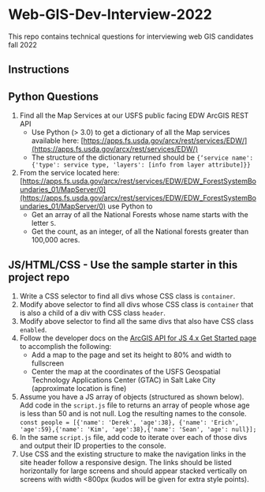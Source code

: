 # Web-GIS-Dev-Interview-2022
This repo contains technical questions for interviewing web GIS candidates fall 2022

## Instructions

## Python Questions
1.	Find all the Map Services at our USFS public facing EDW ArcGIS REST API
    - Use Python (> 3.0) to get a dictionary of all the Map services available here: [https://apps.fs.usda.gov/arcx/rest/services/EDW/](https://apps.fs.usda.gov/arcx/rest/services/EDW/)
    - The structure of the dictionary returned should be `{‘service name': {'type': service type, 'layers': [info from layer attribute]}}`
2.	From the service located here: [https://apps.fs.usda.gov/arcx/rest/services/EDW/EDW_ForestSystemBoundaries_01/MapServer/0](https://apps.fs.usda.gov/arcx/rest/services/EDW/EDW_ForestSystemBoundaries_01/MapServer/0) use Python to
    - Get an array of all the National Forests whose name starts with the letter `S`.
    - Get the count, as an integer, of all the National forests greater than 100,000 acres.
    
## JS/HTML/CSS - Use the sample starter in this project repo
1.  Write a CSS selector to find all divs whose CSS class is `container`.
2.	Modify above selector to find all divs whose CSS class is `container` that is also a child of a div with CSS class `header`.
3.	Modify above selector to find all the same divs that also have CSS class `enabled`.
4.  Follow the developer docs on the [ArcGIS API for JS 4.x Get Started page](https://developers.arcgis.com/javascript/latest/get-started/) to accomplish the following:
    - Add a map to the page and set its height to 80% and width to fullscreen 
    - Center the map at the coordinates of the USFS Geospatial Technology Applications Center (GTAC) in Salt Lake City (approximate location is fine)
5.  Assume you have a JS array of objects (structured as shown below). Add code in the `script.js` file to returns an array of people whose age is less than 50 and is not null. Log the resulting names to the console.
`const people = [{'name': 'Derek', 'age':38}, {'name': 'Erich', 'age':59},{'name': 'Kim', 'age':38},{'name': 'Sean', 'age': null}];`
5.	In the same `script.js` file, add code to iterate over each of those divs and output their ID properties to the console.
6.  Use CSS and the existing structure to make the navigation links in the site header follow a responsive design. The links should be listed horizontally for large screens and should appear stacked vertically on screens with width <800px (kudos will be given for extra style points).
